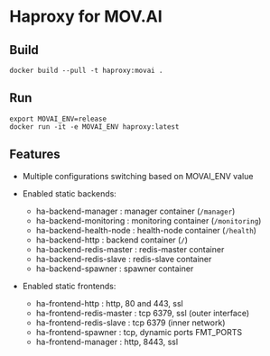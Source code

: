 # Haproxy for MOV.AI

## Build

    docker build --pull -t haproxy:movai .

## Run

    export MOVAI_ENV=release
    docker run -it -e MOVAI_ENV haproxy:latest

## Features
- Multiple configurations switching based on MOVAI_ENV value

- Enabled static backends:
    - ha-backend-manager : manager container (`/manager`)
    - ha-backend-monitoring : monitoring container (`/monitoring`)
    - ha-backend-health-node : health-node container (`/health`)
    - ha-backend-http : backend container (`/`)
    - ha-backend-redis-master : redis-master container
    - ha-backend-redis-slave : redis-slave container
    - ha-backend-spawner : spawner container

- Enabled static frontends:
  - ha-frontend-http : http, 80 and 443, ssl
  - ha-frontend-redis-master : tcp 6379, ssl (outer interface)
  - ha-frontend-redis-slave : tcp 6379 (inner network)
  - ha-frontend-spawner : tcp, dynamic ports FMT_PORTS
  - ha-frontend-manager : http, 8443, ssl

